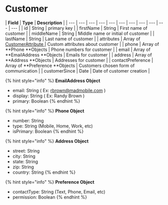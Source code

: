# Customer

| **Field** | **Type** | **Description** |
| --- | --- | --- | --- | --- | --- | --- | --- | --- | --- | --- |
| id | String | primary key |
| firstName | String | First name of customer |
| middleName |  String | Middle name or initial of customer |
| lastName |  String | Last name of customer |
| attributes | Array of [CustomerAttribute ](customerattribute.md) | Custom attributes about customer |
| phone | Array of **Phone **Objects | Phone numbers for customer |
| email | Array of **EmailAddress **Objects | Emails for customer |
| address | Array of **Address **Objects | Addresses for customer |
| contactPreference | Array of **Preference **Objects | Customers chosen form of communication |
| customerSince | Date | Date of customer creation |



{% hint style="info" %}
**EmailAddress Object**

* email: String \( Ex: rbrown@madmobile.com \)
* display: String \( Ex: Randy Brown \)
* primary: Boolean
{% endhint %}

{% hint style="info" %}
**Phone Object**

* number: String
* type: String \(Mobile, Home, Work, etc\)
* isPrimary: Boolean
{% endhint %}

{% hint style="info" %}
**Address Object**

* street: String
* city: String
* state: String
* zip: String
* country: String
{% endhint %}

{% hint style="info" %}
**Preference Object**

* contactType: String \(Text, Phone, Email, etc\)
* permission: Boolean
{% endhint %}






